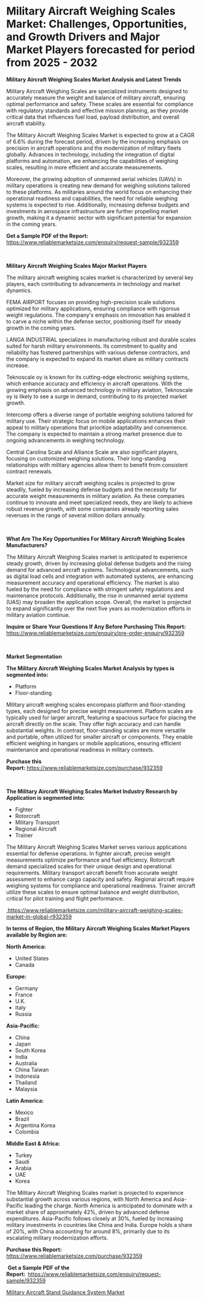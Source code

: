 <p><h1>Military Aircraft Weighing Scales Market: Challenges, Opportunities, and Growth Drivers and Major Market Players forecasted for period from 2025 - 2032</h1></p><p><strong>Military Aircraft Weighing Scales Market Analysis and Latest Trends</strong></p>
<p><p>Military Aircraft Weighing Scales are specialized instruments designed to accurately measure the weight and balance of military aircraft, ensuring optimal performance and safety. These scales are essential for compliance with regulatory standards and effective mission planning, as they provide critical data that influences fuel load, payload distribution, and overall aircraft stability.</p><p>The Military Aircraft Weighing Scales Market is expected to grow at a CAGR of 6.6% during the forecast period, driven by the increasing emphasis on precision in aircraft operations and the modernization of military fleets globally. Advances in technology, including the integration of digital platforms and automation, are enhancing the capabilities of weighing scales, resulting in more efficient and accurate measurements.</p><p>Moreover, the growing adoption of unmanned aerial vehicles (UAVs) in military operations is creating new demand for weighing solutions tailored to these platforms. As militaries around the world focus on enhancing their operational readiness and capabilities, the need for reliable weighing systems is expected to rise. Additionally, increasing defense budgets and investments in aerospace infrastructure are further propelling market growth, making it a dynamic sector with significant potential for expansion in the coming years.</p></p>
<p><strong>Get a Sample PDF of the Report:&nbsp;</strong> <a href="https://www.reliablemarketsize.com/enquiry/request-sample/932359?utm_campaign=1103&utm_medium=2&utm_source=Github&utm_content=ia&utm_term=21032025&utm_id=military-aircraft-weighing-scales">https://www.reliablemarketsize.com/enquiry/request-sample/932359</a></p>
<p>&nbsp;</p>
<p><strong>Military Aircraft Weighing Scales Major Market Players</strong></p>
<p><p>The military aircraft weighing scales market is characterized by several key players, each contributing to advancements in technology and market dynamics. </p><p>FEMA AIRPORT focuses on providing high-precision scale solutions optimized for military applications, ensuring compliance with rigorous weight regulations. The company's emphasis on innovation has enabled it to carve a niche within the defense sector, positioning itself for steady growth in the coming years.</p><p>LANGA INDUSTRIAL specializes in manufacturing robust and durable scales suited for harsh military environments. Its commitment to quality and reliability has fostered partnerships with various defense contractors, and the company is expected to expand its market share as military contracts increase.</p><p>Teknoscale oy is known for its cutting-edge electronic weighing systems, which enhance accuracy and efficiency in aircraft operations. With the growing emphasis on advanced technology in military aviation, Teknoscale oy is likely to see a surge in demand, contributing to its projected market growth.</p><p>Intercomp offers a diverse range of portable weighing solutions tailored for military use. Their strategic focus on mobile applications enhances their appeal to military operations that prioritize adaptability and convenience. The company is expected to maintain a strong market presence due to ongoing advancements in weighing technology.</p><p>Central Carolina Scale and Alliance Scale are also significant players, focusing on customized weighing solutions. Their long-standing relationships with military agencies allow them to benefit from consistent contract renewals.</p><p>Market size for military aircraft weighing scales is projected to grow steadily, fueled by increasing defense budgets and the necessity for accurate weight measurements in military aviation. As these companies continue to innovate and meet specialized needs, they are likely to achieve robust revenue growth, with some companies already reporting sales revenues in the range of several million dollars annually.</p></p>
<p>&nbsp;</p>
<p><strong>What Are The Key Opportunities For Military Aircraft Weighing Scales Manufacturers?</strong></p>
<p><p>The Military Aircraft Weighing Scales market is anticipated to experience steady growth, driven by increasing global defense budgets and the rising demand for advanced aircraft systems. Technological advancements, such as digital load cells and integration with automated systems, are enhancing measurement accuracy and operational efficiency. The market is also fueled by the need for compliance with stringent safety regulations and maintenance protocols. Additionally, the rise in unmanned aerial systems (UAS) may broaden the application scope. Overall, the market is projected to expand significantly over the next five years as modernization efforts in military aviation continue.</p></p>
<p><strong>Inquire or Share Your Questions If Any Before Purchasing This Report:</strong> <a href="https://www.reliablemarketsize.com/enquiry/pre-order-enquiry/932359?utm_campaign=1103&utm_medium=2&utm_source=Github&utm_content=ia&utm_term=21032025&utm_id=military-aircraft-weighing-scales">https://www.reliablemarketsize.com/enquiry/pre-order-enquiry/932359</a></p>
<p>&nbsp;</p>
<p><strong>Market Segmentation</strong></p>
<p><strong>The Military Aircraft Weighing Scales Market Analysis by types is segmented into:</strong></p>
<p><ul><li>Platform</li><li>Floor-standing</li></ul></p>
<p><p>Military aircraft weighing scales encompass platform and floor-standing types, each designed for precise weight measurement. Platform scales are typically used for larger aircraft, featuring a spacious surface for placing the aircraft directly on the scale. They offer high accuracy and can handle substantial weights. In contrast, floor-standing scales are more versatile and portable, often utilized for smaller aircraft or components. They enable efficient weighing in hangars or mobile applications, ensuring efficient maintenance and operational readiness in military contexts.</p></p>
<p><strong>Purchase this Report:&nbsp;</strong><a href="https://www.reliablemarketsize.com/purchase/932359?utm_campaign=1103&utm_medium=2&utm_source=Github&utm_content=ia&utm_term=21032025&utm_id=military-aircraft-weighing-scales">https://www.reliablemarketsize.com/purchase/932359</a></p>
<p>&nbsp;</p>
<p><strong>The Military Aircraft Weighing Scales Market Industry Research by Application is segmented into:</strong></p>
<p><ul><li>Fighter</li><li>Rotorcraft</li><li>Military Transport</li><li>Regional Aircraft</li><li>Trainer</li></ul></p>
<p><p>The Military Aircraft Weighing Scales Market serves various applications essential for defense operations. In fighter aircraft, precise weight measurements optimize performance and fuel efficiency. Rotorcraft demand specialized scales for their unique design and operational requirements. Military transport aircraft benefit from accurate weight assessment to enhance cargo capacity and safety. Regional aircraft require weighing systems for compliance and operational readiness. Trainer aircraft utilize these scales to ensure optimal balance and weight distribution, critical for pilot training and flight performance.</p></p>
<p><a href="https://www.reliablemarketsize.com/military-aircraft-weighing-scales-market-in-global-r932359?utm_campaign=1103&utm_medium=2&utm_source=Github&utm_content=ia&utm_term=21032025&utm_id=military-aircraft-weighing-scales">&nbsp;https://www.reliablemarketsize.com/military-aircraft-weighing-scales-market-in-global-r932359</a></p>
<p><strong>In terms of Region, the Military Aircraft Weighing Scales Market Players available by Region are:</strong></p>
<p>
    <p> <strong> North America: </strong>
        <ul>
            <li>United States</li>
            <li>Canada</li>
        </ul>
        </p> 
    <p> <strong> Europe: </strong>
        <ul>
            <li>Germany</li>
            <li>France</li>
            <li>U.K.</li>
            <li>Italy</li>
            <li>Russia</li>
        </ul>
        </p> 
    <p> <strong> Asia-Pacific: </strong>
        <ul>
            <li>China</li>
            <li>Japan</li>
            <li>South Korea</li>
            <li>India</li>
            <li>Australia</li>
            <li>China Taiwan</li>
            <li>Indonesia</li>
            <li>Thailand</li>
            <li>Malaysia</li>
        </ul>
        </p> 
    <p> <strong> Latin America: </strong>
        <ul>
            <li>Mexico</li>
            <li>Brazil</li>
            <li>Argentina Korea</li>
            <li>Colombia</li>
        </ul>
        </p> 
    <p> <strong> Middle East & Africa: </strong>
        <ul>
            <li>Turkey</li>
            <li>Saudi</li>
            <li>Arabia</li>
            <li>UAE</li>
            <li>Korea</li>
        </ul>
    </p>
    </p>
<p><p>The Military Aircraft Weighing Scales market is projected to experience substantial growth across various regions, with North America and Asia-Pacific leading the charge. North America is anticipated to dominate with a market share of approximately 42%, driven by advanced defense expenditures. Asia-Pacific follows closely at 30%, fueled by increasing military investments in countries like China and India. Europe holds a share of 20%, with China accounting for around 8%, primarily due to its escalating military modernization efforts.</p></p>
<p><strong>Purchase this Report: </strong><a href="https://www.reliablemarketsize.com/purchase/932359?utm_campaign=1103&utm_medium=2&utm_source=Github&utm_content=ia&utm_term=21032025&utm_id=military-aircraft-weighing-scales">https://www.reliablemarketsize.com/purchase/932359</a></p>
<p>&nbsp;<strong>Get a Sample PDF of the Report:&nbsp;&nbsp;</strong><a href="https://www.reliablemarketsize.com/enquiry/request-sample/932359?utm_campaign=1103&utm_medium=2&utm_source=Github&utm_content=ia&utm_term=21032025&utm_id=military-aircraft-weighing-scales">https://www.reliablemarketsize.com/enquiry/request-sample/932359</a></p>
<p><strong></strong></p>
<p><p><a href="https://github.com/gdfhhhj/Market-Research-Report-List-7/blob/main/military-aircraft-stand-guidance-system-market.md?utm_campaign=1103&utm_medium=2&utm_source=Github&utm_content=ia&utm_term=21032025&utm_id=military-aircraft-weighing-scales">Military Aircraft Stand Guidance System Market</a></p></p>
